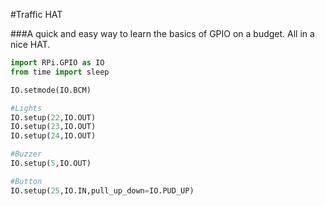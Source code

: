 <!--
---
name: Traffic HAT
class: board
type: multi
image: 'traffic-hat.png'
manufacturer: Ryanteck
description: A quick and easy way to learn the basics of GPIO on a budget. All in a nice HAT.
url: http://www.ryanteck.uk/store/traffichat
buy: http://www.ryanteck.uk/store/traffichat
formfactor: 'HAT'
pincount: 40
eeprom: yes
pin:
  '15':
    name: LED1 / Green
    direction: output
    active: high
  '16':
    name: LED2 / Amber
    direction: output
    active: high
  '18':
    name: LED3 / Red
    direction: output
    active: high
  '22':
    name: Button
    direction: input
    active: high
  '29':
    name: Buzzer
    direction: output
    active: high
-->
#Traffic HAT

###A quick and easy way to learn the basics of GPIO on a budget. All in a nice HAT.

```python
import RPi.GPIO as IO
from time import sleep

IO.setmode(IO.BCM)

#Lights
IO.setup(22,IO.OUT)
IO.setup(23,IO.OUT)
IO.setup(24,IO.OUT)

#Buzzer
IO.setup(5,IO.OUT)

#Button
IO.setup(25,IO.IN,pull_up_down=IO.PUD_UP)
```
